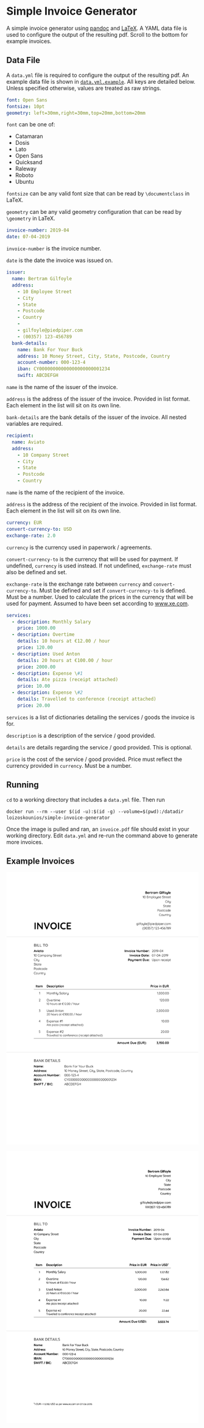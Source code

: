 # Simple Invoice Generator

A simple invoice generator using [pandoc](https://pandoc.org) and [LaTeX](https://www.latex-project.org).
A YAML data file is used to configure the output of the resulting pdf.
Scroll to the bottom for example invoices.

## Data File

A `data.yml` file is required to configure the output of the resulting pdf.
An example data file is shown in [`data.yml.example`](data.yml.example).
All keys are detailed below.
Unless specified otherwise, values are treated as raw strings.

```yaml
font: Open Sans
fontsize: 10pt
geometry: left=30mm,right=30mm,top=20mm,bottom=20mm
```

`font` can be one of:

- Catamaran
- Dosis
- Lato
- Open Sans
- Quicksand
- Raleway
- Roboto
- Ubuntu

`fontsize` can be any valid font size that can be read by `\documentclass` in LaTeX.

`geometry` can be any valid geometry configuration that can be read by `\geometry` in LaTeX.

```yaml
invoice-number: 2019-04
date: 07-04-2019
```

`invoice-number` is the invoice number.

`date` is the date the invoice was issued on.

```yaml
issuer:
  name: Bertram Gilfoyle
  address:
    - 10 Employee Street
    - City
    - State
    - Postcode
    - Country
    -
    - gilfoyle@piedpiper.com
    - (00357) 123-456789
  bank-details:
    name: Bank For Your Buck
    address: 10 Money Street, City, State, Postcode, Country
    account-number: 000-123-4
    iban: CY00000000000000000000001234
    swift: ABCDEFGH
```

`name` is the name of the issuer of the invoice.

`address` is the address of the issuer of the invoice.
Provided in list format.
Each element in the list will sit on its own line.

`bank-details` are the bank details of the issuer of the invoice.
All nested variables are required.

```yaml
recipient:
  name: Aviato
  address:
    - 10 Company Street
    - City
    - State
    - Postcode
    - Country
```

`name` is the name of the recipient of the invoice.

`address` is the address of the recipient of the invoice.
Provided in list format.
Each element in the list will sit on its own line.

```yaml
currency: EUR
convert-currency-to: USD
exchange-rate: 2.0
```

`currency` is the currency used in paperwork / agreements.

`convert-currency-to` is the currency that will be used for payment.
If undefined, `currency` is used instead.
If not undefined, `exchange-rate` must also be defined and set.

`exchange-rate` is the exchange rate between `currency` and `convert-currency-to`.
Must be defined and set if `convert-currency-to` is defined.
Must be a number.
Used to calculate the prices in the currency that will be used for payment.
Assumed to have been set according to www.xe.com.

```yaml
services:
  - description: Monthly Salary
    price: 1000.00
  - description: Overtime
    details: 10 hours at €12.00 / hour
    price: 120.00
  - description: Used Anton
    details: 20 hours at €100.00 / hour
    price: 2000.00
  - description: Expense \#1
    details: Ate pizza (receipt attached)
    price: 10.00
  - description: Expense \#2
    details: Travelled to conference (receipt attached)
    price: 20.00
```

`services` is a list of dictionaries detailing the services / goods the invoice is for.

`description` is a description of the service / good provided.

`details` are details regarding the service / good provided.
This is optional.

`price` is the cost of the service / good provided.
Price must reflect the currency provided in `currency`.
Must be a number.

## Running

`cd` to a working directory that includes a `data.yml` file.
Then run

```shell
docker run --rm --user $(id -u):$(id -g) --volume=$(pwd):/datadir loizoskounios/simple-invoice-generator
```

Once the image is pulled and ran, an `invoice.pdf` file should exist in your working directory.
Edit `data.yml` and re-run the command above to generate more invoices.

## Example Invoices

![Example invoice using the Quicksand font](examples/quicksand-without-currency-conversion.png "Example invoice using the Quicksand font")

![Example invoice using the Catamaran font and EUR-USD currency conversion](examples/catamaran-with-currency-conversion.png "Example invoice using the Catamaran font and EUR-USD currency conversion")
